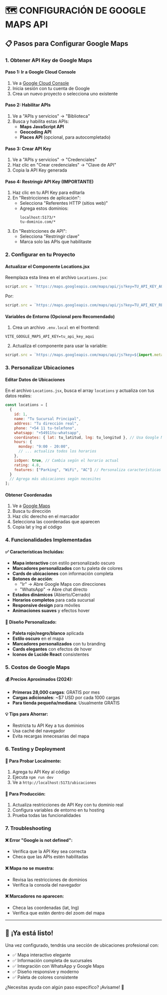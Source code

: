 # 🗺️ CONFIGURACIÓN DE GOOGLE MAPS API

## 📋 Pasos para Configurar Google Maps

### 1. **Obtener API Key de Google Maps**

#### **Paso 1: Ir a Google Cloud Console**
1. Ve a [Google Cloud Console](https://console.cloud.google.com/)
2. Inicia sesión con tu cuenta de Google
3. Crea un nuevo proyecto o selecciona uno existente

#### **Paso 2: Habilitar APIs**
1. Ve a "APIs y servicios" → "Biblioteca"
2. Busca y habilita estas APIs:
   - **Maps JavaScript API**
   - **Geocoding API**
   - **Places API** (opcional, para autocompletado)

#### **Paso 3: Crear API Key**
1. Ve a "APIs y servicios" → "Credenciales"
2. Haz clic en "Crear credenciales" → "Clave de API"
3. Copia la API Key generada

#### **Paso 4: Restringir API Key (IMPORTANTE)**
1. Haz clic en tu API Key para editarla
2. En "Restricciones de aplicación":
   - Selecciona "Referentes HTTP (sitios web)"
   - Agrega estos dominios:
     ```
     localhost:5173/*
     tu-dominio.com/*
     ```
3. En "Restricciones de API":
   - Selecciona "Restringir clave"
   - Marca solo las APIs que habilitaste

### 2. **Configurar en tu Proyecto**

#### **Actualizar el Componente Locations.jsx**
Reemplaza esta línea en el archivo `Locations.jsx`:
```javascript
script.src = `https://maps.googleapis.com/maps/api/js?key=TU_API_KEY_AQUI&callback=initMap`;
```

Por:
```javascript
script.src = `https://maps.googleapis.com/maps/api/js?key=TU_API_KEY_REAL&callback=initMap`;
```

#### **Variables de Entorno (Opcional pero Recomendado)**
1. Crea un archivo `.env.local` en el frontend:
```
VITE_GOOGLE_MAPS_API_KEY=tu_api_key_aqui
```

2. Actualiza el componente para usar la variable:
```javascript
script.src = `https://maps.googleapis.com/maps/api/js?key=${import.meta.env.VITE_GOOGLE_MAPS_API_KEY}&callback=initMap`;
```

### 3. **Personalizar Ubicaciones**

#### **Editar Datos de Ubicaciones**
En el archivo `Locations.jsx`, busca el array `locations` y actualiza con tus datos reales:

```javascript
const locations = [
  {
    id: 1,
    name: "Tu Sucursal Principal",
    address: "Tu dirección real",
    phone: "+54 11 tu-telefono",
    whatsapp: "+54911tu-whatsapp",
    coordinates: { lat: tu_latitud, lng: tu_longitud }, // Usa Google Maps para obtener coordenadas
    hours: {
      monday: "9:00 - 20:00",
      // ... actualiza todos los horarios
    },
    isOpen: true, // Cambia según el horario actual
    rating: 4.8,
    features: ["Parking", "WiFi", "AC"] // Personaliza características
  }
  // Agrega más ubicaciones según necesites
];
```

#### **Obtener Coordenadas**
1. Ve a [Google Maps](https://maps.google.com)
2. Busca tu dirección
3. Haz clic derecho en el marcador
4. Selecciona las coordenadas que aparecen
5. Copia lat y lng al código

### 4. **Funcionalidades Implementadas**

#### **✅ Características Incluidas:**
- **Mapa interactivo** con estilo personalizado oscuro
- **Marcadores personalizados** con tu paleta de colores
- **Cards de ubicaciones** con información completa
- **Botones de acción**:
  - "Ir" → Abre Google Maps con direcciones
  - "WhatsApp" → Abre chat directo
- **Estados dinámicos** (Abierto/Cerrado)
- **Horarios completos** para cada sucursal
- **Responsive design** para móviles
- **Animaciones suaves** y efectos hover

#### **🎨 Diseño Personalizado:**
- **Paleta rojo/negro/blanco** aplicada
- **Estilo oscuro** en el mapa
- **Marcadores personalizados** con tu branding
- **Cards elegantes** con efectos de hover
- **Iconos de Lucide React** consistentes

### 5. **Costos de Google Maps**

#### **💰 Precios Aproximados (2024):**
- **Primeras 28,000 cargas**: GRATIS por mes
- **Cargas adicionales**: ~$7 USD por cada 1000 cargas
- **Para tienda pequeña/mediana**: Usualmente GRATIS

#### **💡 Tips para Ahorrar:**
- Restricta tu API Key a tus dominios
- Usa caché del navegador
- Evita recargas innecesarias del mapa

### 6. **Testing y Deployment**

#### **🧪 Para Probar Localmente:**
1. Agrega tu API Key al código
2. Ejecuta `npm run dev`
3. Ve a `http://localhost:5173/ubicaciones`

#### **🚀 Para Producción:**
1. Actualiza restricciones de API Key con tu dominio real
2. Configura variables de entorno en tu hosting
3. Prueba todas las funcionalidades

### 7. **Troubleshooting**

#### **❌ Error "Google is not defined":**
- Verifica que la API Key sea correcta
- Checa que las APIs estén habilitadas

#### **❌ Mapa no se muestra:**
- Revisa las restricciones de dominios
- Verifica la consola del navegador

#### **❌ Marcadores no aparecen:**
- Checa las coordenadas (lat, lng)
- Verifica que estén dentro del zoom del mapa

---

## 🎯 **¡Ya está listo!**

Una vez configurado, tendrás una sección de ubicaciones profesional con:
- ✅ Mapa interactivo elegante
- ✅ Información completa de sucursales  
- ✅ Integración con WhatsApp y Google Maps
- ✅ Diseño responsive y moderno
- ✅ Paleta de colores consistente

¿Necesitas ayuda con algún paso específico? ¡Avísame! 🚀